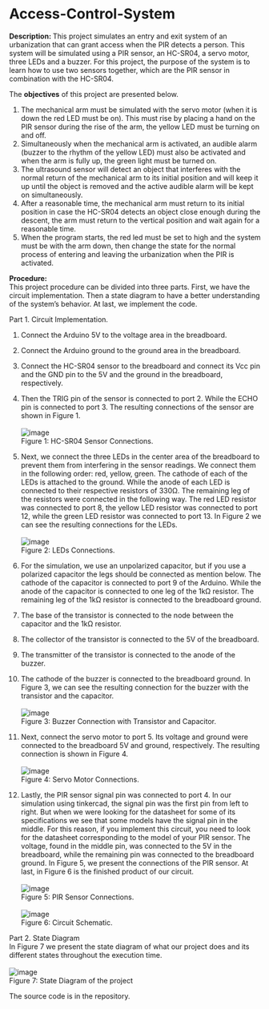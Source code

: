 # Access-Control-System
<b>Description: </b>
This project simulates an entry and exit system of an urbanization that can grant access when the PIR detects a person.
This system will be simulated using a PIR sensor, an HC-SR04, a servo motor, three LEDs and a buzzer. 
For this project, the purpose of the system is to learn how to use two sensors together, which are the PIR sensor in combination with the HC-SR04. 

The <b>objectives</b> of this project are presented below.
1. The mechanical arm must be simulated with the servo motor (when it is down the red LED must be on). This must rise by placing a hand on the PIR sensor during the rise of the arm, the yellow LED must be turning on and off.
2. Simultaneously when the mechanical arm is activated, an audible alarm (buzzer to the rhythm of the yellow LED) must also be activated and when the arm is fully up, the green light must be turned on.
3. The ultrasound sensor will detect an object that interferes with the normal return of the mechanical arm to its initial position and will keep it up until the object is removed and the active audible alarm will be kept on simultaneously.
4. After a reasonable time, the mechanical arm must return to its initial position in case the HC-SR04 detects an object close enough during the descent, the arm must return to the vertical position and wait again for a reasonable time.
5. When the program starts, the red led must be set to high and the system must be with the arm down, then change the state for the normal process of entering and leaving the urbanization when the PIR is activated.

<b>Procedure:</b><br>
This project procedure can be divided into three parts. First, we have the circuit implementation. Then a state diagram to have a better understanding of the system’s behavior.  At last, we implement the code.

Part 1. Circuit Implementation.<br>
1)	Connect the Arduino 5V to the voltage area in the breadboard.
2)	Connect the Arduino ground to the ground area in the breadboard.
3)	Connect the HC-SR04 sensor to the breadboard and connect its Vcc pin and the GND pin to the 5V and the ground in the breadboard, respectively. 
4)	Then the TRIG pin of the sensor is connected to port 2. While the ECHO pin is connected to port 3. The resulting connections of the sensor are shown in Figure 1.
<br><br>![image](https://user-images.githubusercontent.com/84880545/124490906-a5ac0a80-dd80-11eb-8695-3f8495d268d3.png)<br>
Figure 1: HC-SR04 Sensor Connections.<br>

5)	Next, we connect the three LEDs in the center area of the breadboard to prevent them from interfering in the sensor readings. We connect them in the following order: red, yellow, green. The cathode of each of the LEDs is attached to the ground. While the anode of each LED is connected to their respective resistors of 330Ω. The remaining leg of the resistors were connected in the following way. The red LED resistor was connected to port 8, the yellow LED resistor was connected to port 12, while the green LED resistor was connected to port 13. In Figure 2 we can see the resulting connections for the LEDs. 
<br><br>![image](https://user-images.githubusercontent.com/84880545/124491376-3387f580-dd81-11eb-98c5-964491d80e93.png)<br>
Figure 2: LEDs Connections. <br>

6)	For the simulation, we use an unpolarized capacitor, but if you use a polarized capacitor the legs should be connected as mention below. The cathode of the capacitor is connected to port 9 of the Arduino. While the anode of the capacitor is connected to one leg of the 1kΩ resistor. The remaining leg of the 1kΩ resistor is connected to the breadboard ground.<br>
7)	The base of the transistor is connected to the node between the capacitor and the 1kΩ resistor.<br>
8)	The collector of the transistor is connected to the 5V of the breadboard.<br>
9)	The transmitter of the transistor is connected to the anode of the buzzer.<br>
10)	The cathode of the buzzer is connected to the breadboard ground. In Figure 3, we can see the resulting connection for the buzzer with the transistor and the capacitor. 
<br><br> ![image](https://user-images.githubusercontent.com/84880545/124491925-cfb1fc80-dd81-11eb-83d3-379aff83a4a8.png)<br>
Figure 3: Buzzer Connection with Transistor and Capacitor. <br>

11)	Next, connect the servo motor to port 5. Its voltage and ground were connected to the breadboard 5V and ground, respectively. The resulting connection is shown in Figure 4.
<br><br>![image](https://user-images.githubusercontent.com/84880545/124492886-063c4700-dd83-11eb-803a-1c84d7452e36.png)<br>
Figure 4: Servo Motor Connections. <br>

12)	Lastly, the PIR sensor signal pin was connected to port 4. In our simulation using tinkercad, the signal pin was the first pin from left to right. But when we were looking for the datasheet for some of its specifications we see that some models have the signal pin in the middle. For this reason, if you implement this circuit, you need to look for the datasheet corresponding to the model of your PIR sensor. The voltage, found in the middle pin, was connected to the 5V in the breadboard, while the remaining pin was connected to the breadboard ground. In Figure 5, we present the connections of the PIR sensor. At last, in Figure 6 is the finished product of our circuit.
<br><br>![image](https://user-images.githubusercontent.com/84880545/124493181-54514a80-dd83-11eb-9c8b-314584e55f10.png)<br>
Figure 5: PIR Sensor Connections. <br>
<br>![image](https://user-images.githubusercontent.com/84880545/124493454-a6926b80-dd83-11eb-8f59-886b68c9702f.png)<br>
Figure 6: Circuit Schematic. 

Part 2. State Diagram<br>
In Figure 7 we present the state diagram of what our project does and its different states throughout the execution time.
<br><br> ![image](https://user-images.githubusercontent.com/84880545/124493615-d93c6400-dd83-11eb-850f-f9e3008e9fb3.png)<br>
Figure 7: State Diagram of the project

The source code is in the repository.
